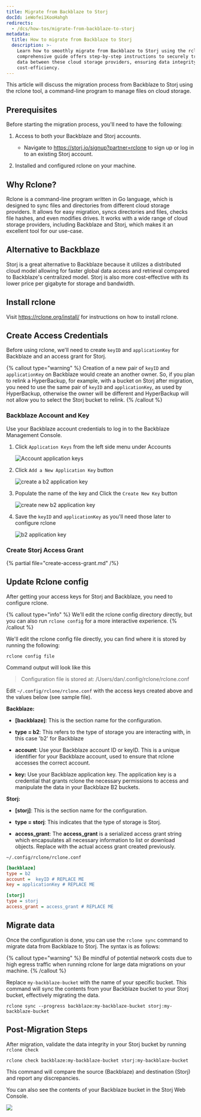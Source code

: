 ```yaml
---
title: Migrate from Backblaze to Storj
docId: ieWofei1KooHahgh
redirects:
  - /dcs/how-tos/migrate-from-backblaze-to-storj
metadata:
  title: How to migrate from Backblaze to Storj
  description: >-
    Learn how to smoothly migrate from Backblaze to Storj using the rclone tool. Our
    comprehensive guide offers step-by-step instructions to securely transfer your
    data between these cloud storage providers, ensuring data integrity and
    cost-efficiency.
---
```


This article will discuss the migration process from Backblaze to Storj using the rclone tool, a command-line program to manage files on cloud storage.

## Prerequisites

Before starting the migration process, you'll need to have the following:

1.  Access to both your Backblaze and Storj accounts.

    - Navigate to <https://storj.io/signup?partner=rclone> to sign up or log in to an existing Storj account.

2.  Installed and configured rclone on your machine.

## Why Rclone?

Rclone is a command-line program written in Go language, which is designed to sync files and directories from different cloud storage providers. It allows for easy migration, syncs directories and files, checks file hashes, and even modifies drives. It works with a wide range of cloud storage providers, including Backblaze and Storj, which makes it an excellent tool for our use-case.

## Alternative to Backblaze

Storj is a great alternative to Backblaze because it utilizes a distributed cloud model allowing for faster global data access and retrieval compared to Backblaze's centralized model. Storj is also more cost-effective with its lower price per gigabyte for storage and bandwidth.

## Install rclone

Visit <https://rclone.org/install/> for instructions on how to install rclone.

## Create Access Credentials

Before using rclone, we'll need to create `keyID` and `applicationKey` for Backblaze and an access grant for Storj.

{% callout type="warning" %} Creation of a new pair of `keyID` and `applicationKey` on Backblaze would create an another owner. So, if you plan to relink a HyperBackup, for example, with a bucket on Storj after migration, you need to use the same pair of `keyID` and `applicationKey`, as used by HyperBackup, otherwise the owner will be different and HyperBackup will not allow you to select the Storj bucket to relink. {% /callout %}

### Backblaze Account and Key

Use your Backblaze account credentials to log in to the Backblaze Management Console.

1.  Click `Application Keys` from the left side menu under Accounts

    ![Account application keys](https://link.storjshare.io/raw/jua7rls6hkx5556qfcmhrqed2tfa/docs/images/b2_application_keys.png)

1.  Click `Add a New Application Key` button

    ![create a b2 application key](https://link.storjshare.io/raw/jua7rls6hkx5556qfcmhrqed2tfa/docs/images/b2_new_application_key.png)

1.  Populate the name of the key and Click the `Create New Key` button

    ![create new b2 application key](https://link.storjshare.io/raw/jua7rls6hkx5556qfcmhrqed2tfa/docs/images/b2_add_application_key.png)

1.  Save the `keyID` and `applicationKey` as you'll need those later to configure rclone

    ![b2 application key](https://link.storjshare.io/raw/jua7rls6hkx5556qfcmhrqed2tfa/docs/images/b2_account_key.png)

### Create Storj Access Grant

{% partial file="create-access-grant.md" /%}

## Update Rclone config

After getting your access keys for Storj and Backblaze, you need to configure rclone.

{% callout type="info"  %}
We'll edit the rclone config directory directly, but you can also run `rclone config` for a more interactive experience.
{% /callout %}

We'll edit the rclone config file directly, you can find where it is stored by running the following:

```shell
rclone config file
```

Command output will look like this

> Configuration file is stored at:
> /Users/dan/.config/rclone/rclone.conf

Edit `~/.config/rclone/rclone.conf` with the access keys created above and the values below (see sample file).

**Backblaze:**

- **\[backblaze]**: This is the section name for the configuration.

- **type = b2**: This refers to the type of storage you are interacting with, in this case 'b2' for Backblaze

- **account**: Use your Backblaze account ID or keyID. This is a unique identifier for your Backblaze account, used to ensure that rclone accesses the correct account.

- **key:** Use your Backblaze application key. The application key is a credential that grants rclone the necessary permissions to access and manipulate the data in your Backblaze B2 buckets.

**Storj:**

- **\[storj]**: This is the section name for the configuration.

- **type = storj**: This indicates that the type of storage is Storj.

- **access_grant**: The **access_grant** is a serialized access grant string which encapsulates all necessary information to list or download objects. Replace with the actual access grant created previously.

`~/.config/rclone/rclone.conf`

```ini
[backblaze]
type = b2
account =  keyID # REPLACE ME
key = applicationKey # REPLACE ME

[storj]
type = storj
access_grant = access_grant # REPLACE ME
```

## Migrate data

Once the configuration is done, you can use the `rclone sync` command to migrate data from Backblaze to Storj. The syntax is as follows:

{% callout type="warning"  %}
Be mindful of potential network costs due to high egress traffic when running rclone for large data migrations on your machine.
{% /callout %}

Replace `my-backblaze-bucket` with the name of your specific bucket. This command will sync the contents from your Backblaze bucket to your Storj bucket, effectively migrating the data.

```shell
rclone sync --progress backblaze:my-backblaze-bucket storj:my-backblaze-bucket
```

## Post-Migration Steps

After migration, validate the data integrity in your Storj bucket by running `rclone check`

```shell
rclone check backblaze:my-backblaze-bucket storj:my-backblaze-bucket
```

This command will compare the source (Backblaze) and destination (Storj) and report any discrepancies.

You can also see the contents of your Backblaze bucket in the Storj Web Console.

![](https://link.storjshare.io/raw/jua7rls6hkx5556qfcmhrqed2tfa/docs/images/b2_bucket_on_storj.png)
